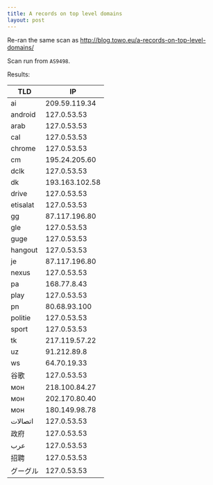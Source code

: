 ```yaml
---
title: A records on top level domains
layout: post
---
```

Re-ran the same scan as http://blog.towo.eu/a-records-on-top-level-domains/

Scan run from `AS9498`.

Results:

|TLD|IP|
|---|---|
|ai |209.59.119.34|
|android |127.0.53.53|
|arab |127.0.53.53|
|cal |127.0.53.53|
|chrome |127.0.53.53|
|cm |195.24.205.60|
|dclk |127.0.53.53|
|dk |193.163.102.58|
|drive |127.0.53.53|
|etisalat |127.0.53.53|
|gg |87.117.196.80|
|gle |127.0.53.53|
|guge |127.0.53.53|
|hangout |127.0.53.53|
|je |87.117.196.80|
|nexus |127.0.53.53|
|pa |168.77.8.43|
|play |127.0.53.53|
|pn |80.68.93.100|
|politie |127.0.53.53|
|sport |127.0.53.53|
|tk |217.119.57.22|
|uz |91.212.89.8|
|ws |64.70.19.33|
|谷歌 |127.0.53.53|
|мон |218.100.84.27|
|мон |202.170.80.40|
|мон |180.149.98.78|
|اتصالات |127.0.53.53|
|政府 |127.0.53.53|
|عرب |127.0.53.53|
|招聘 |127.0.53.53|
|グーグル |127.0.53.53|
